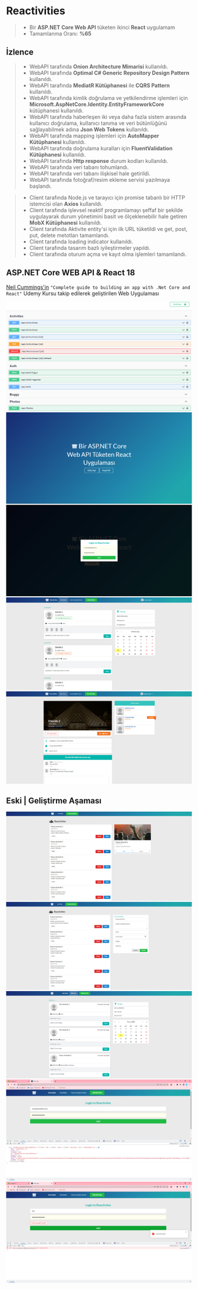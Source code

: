 # Reactivities
> *  Bir **ASP.NET Core Web API** tüketen ikinci **React** uygulamam
> *  Tamamlanma Oranı: **%65**

## İzlence
> * WebAPI tarafında **Onion Architecture Mimarisi** kullanıldı.
> * WebAPI tarafında **Optimal C# Generic Repository Design Pattern** kullanıldı.
> * WebAPI tarafında **MediatR Kütüphanesi** ile **CQRS Pattern** kullanıldı.
> * WebAPI tarafında kimlik doğrulama ve yetkilendirme işlemleri için **Microsoft.AspNetCore.Identity.EntityFrameworkCore** kütüphanesi kullanıldı.
> * WebAPI tarafında haberleşen iki veya daha fazla sistem arasında kullanıcı doğrulama, kullanıcı tanıma ve veri bütünlüğünü sağlayabilmek adına **Json Web Tokens** kullanıldı.
> * WebAPI tarafında mapping işlemleri için **AutoMapper Kütüphanesi** kullanıldı.
> * WebAPI tarafında doğrulama kuralları için **FluentValidation Kütüphanesi** kullanıldı.
> * WebAPI tarafında **Http response** durum kodları kullanıldı.
> * WebAPI tarafında veri tabanı tohumlandı.
> * WebAPI tarafında veri tabanı ilişkisel hale getirildi.
> * WebAPI tarafında fotoğraf/resim ekleme servisi yazılmaya başlandı.

> * Client tarafında Node.js ve tarayıcı için promise tabanlı bir HTTP istemcisi olan **Axios** kullanıldı.
> * Client tarafında işlevsel reaktif programlamayı şeffaf bir şekilde uygulayarak durum yönetimini basit ve ölçeklenebilir hale getiren **MobX Kütüphanesi** kullanıldı.
> * Client tarafında Aktivite entity'si için ilk URL tüketildi ve get, post, put, delete metotları tamamlandı.
> * Client tarafında loading indicator kullanıldı.
> * Client tarafında tasarım bazlı iyileştirmeler yapıldı.
> * Client tarafında oturum açma ve kayıt olma işlemleri tamamlandı.



## ASP.NET Core WEB API & React 18
[Neil Cummings'in](https://www.udemy.com/user/neil-cummings-2/) `"Complete guide to building an app with .Net Core and React"` Udemy Kursu takip edilerek geliştirilen Web Uygulaması


<img src="https://github.com/enesozmus/Reactivities/blob/master/preview/asset1.0.png" alt="Swagger" title="Swagger">

<br/>

<img src="https://github.com/enesozmus/Reactivities/blob/master/preview/asset1.1.png" alt="HomaPage" title="HomaPage">

<br/>

<img src="https://github.com/enesozmus/Reactivities/blob/master/preview/asset1.2.png" alt="Login" title="Login">

<br/>

<img src="https://github.com/enesozmus/Reactivities/blob/master/preview/asset1.3.png" alt="Reactivities" title="Reactivities">

<br/>

<img src="https://github.com/enesozmus/Reactivities/blob/master/preview/asset1.4.png" alt="ActivityDetail" title="ActivityDetail">

<br/>

## Eski | Geliştirme Aşaması

<img src="https://github.com/enesozmus/Reactivities/blob/master/preview/development1.1.png" alt="development1" title="development1">

<br/>

<img src="https://github.com/enesozmus/Reactivities/blob/master/preview/development1.2.png" alt="development2" title="development2">

<br/>

<img src="https://github.com/enesozmus/Reactivities/blob/master/preview/development1.3.png" alt="development3" title="development3">

<br/>

<img src="https://github.com/enesozmus/Reactivities/blob/master/preview/development2.1.png" alt="development4" title="development5">

<br/>

<img src="https://github.com/enesozmus/Reactivities/blob/master/preview/development2.2.png" alt="development4" title="development5">
